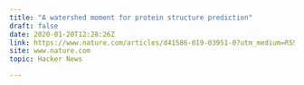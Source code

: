 ```yaml
---
title: "A watershed moment for protein structure prediction"
draft: false
date: 2020-01-20T12:28:26Z
link: https://www.nature.com/articles/d41586-019-03951-0?utm_medium=RSS&utm_source=hune
site: www.nature.com
topic: Hacker News  

---
```

